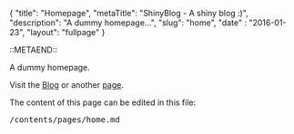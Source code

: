 {
    "title": "Homepage",
    "metaTitle": "ShinyBlog - A shiny blog :)",
    "description": "A dummy homepage...",
    "slug": "home",
    "date" : "2016-01-23",
    "layout": "fullpage"
}

::METAEND::

A dummy homepage.

Visit the [Blog](/blog) or another [page](/imprint).

The content of this page can be edited in this file:

<pre>/contents/pages/home.md</pre>

